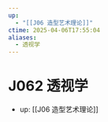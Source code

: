 ```yaml
---
up:
  - "[[J06 造型艺术理论]]"
ctime: 2025-04-06T17:55:04
aliases:
  - 透视学
---
```


# J062 透视学

- up: [[J06 造型艺术理论]]
